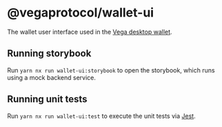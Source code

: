 # @vegaprotocol/wallet-ui

The wallet user interface used in the [Vega desktop wallet](https://github.com/vegaprotocol/vegawallet-desktop).

## Running storybook

Run `yarn nx run wallet-ui:storybook` to open the storybook, which runs using a mock backend service.

## Running unit tests

Run `yarn nx run wallet-ui:test` to execute the unit tests via [Jest](https://jestjs.io).
